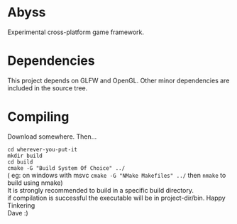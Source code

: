 # Abyss
Experimental cross-platform game framework.

# Dependencies
This project depends on GLFW and OpenGL. Other minor dependencies
are included in the source tree.

# Compiling
Download somewhere. Then...

`cd wherever-you-put-it`\
`mkdir build`\
`cd build`\
`cmake -G "Build System Of Choice" ../`\
( eg: on windows with msvc `cmake -G "NMake Makefiles" ../` then `nmake` to build using nmake)\
It is strongly recommended to build in a specific build directory.\
if compilation is successful the executable will be in project-dir/bin.
Happy Tinkering\
Dave :)